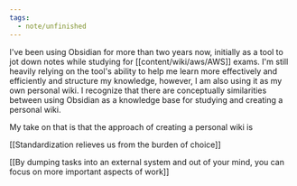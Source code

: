 ```yaml
---
tags:
  - note/unfinished
---
```



I've been using Obsidian for more than two years now, initially as a tool to jot down notes while studying for [[content/wiki/aws/AWS]] exams. I'm still heavily relying on the tool's ability to help me learn more effectively and efficiently and structure my knowledge, however, I am also using it as my own personal wiki. I recognize that there are conceptually similarities between using Obsidian as a knowledge base for studying and creating a personal wiki.

My take on that is that the approach of creating a personal wiki is 

[[Standardization relieves us from the burden of choice]]

[[By dumping tasks into an external system and out of your mind, you can focus on more important aspects of work]]